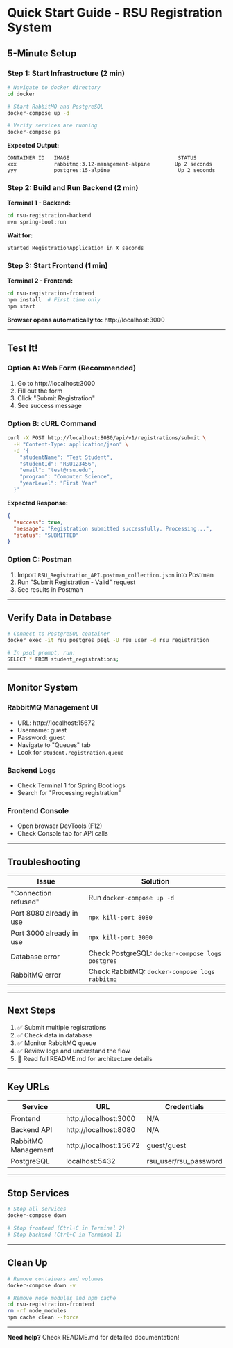 # Quick Start Guide - RSU Registration System

## 5-Minute Setup

### Step 1: Start Infrastructure (2 min)

```bash
# Navigate to docker directory
cd docker

# Start RabbitMQ and PostgreSQL
docker-compose up -d

# Verify services are running
docker-compose ps
```

**Expected Output:**
```
CONTAINER ID   IMAGE                                   STATUS
xxx            rabbitmq:3.12-management-alpine        Up 2 seconds
yyy            postgres:15-alpine                      Up 2 seconds
```

### Step 2: Build and Run Backend (2 min)

**Terminal 1 - Backend:**
```bash
cd rsu-registration-backend
mvn spring-boot:run
```

**Wait for:**
```
Started RegistrationApplication in X seconds
```

### Step 3: Start Frontend (1 min)

**Terminal 2 - Frontend:**
```bash
cd rsu-registration-frontend
npm install  # First time only
npm start
```

**Browser opens automatically to:** http://localhost:3000

---

## Test It!

### Option A: Web Form (Recommended)
1. Go to http://localhost:3000
2. Fill out the form
3. Click "Submit Registration"
4. See success message

### Option B: cURL Command
```bash
curl -X POST http://localhost:8080/api/v1/registrations/submit \
  -H "Content-Type: application/json" \
  -d '{
    "studentName": "Test Student",
    "studentId": "RSU123456",
    "email": "test@rsu.edu",
    "program": "Computer Science",
    "yearLevel": "First Year"
  }'
```

**Expected Response:**
```json
{
  "success": true,
  "message": "Registration submitted successfully. Processing...",
  "status": "SUBMITTED"
}
```

### Option C: Postman
1. Import `RSU_Registration_API.postman_collection.json` into Postman
2. Run "Submit Registration - Valid" request
3. See results in Postman

---

## Verify Data in Database

```bash
# Connect to PostgreSQL container
docker exec -it rsu_postgres psql -U rsu_user -d rsu_registration

# In psql prompt, run:
SELECT * FROM student_registrations;
```

---

## Monitor System

### RabbitMQ Management UI
- URL: http://localhost:15672
- Username: guest
- Password: guest
- Navigate to "Queues" tab
- Look for `student.registration.queue`

### Backend Logs
- Check Terminal 1 for Spring Boot logs
- Search for "Processing registration"

### Frontend Console
- Open browser DevTools (F12)
- Check Console tab for API calls

---

## Troubleshooting

| Issue | Solution |
|-------|----------|
| "Connection refused" | Run `docker-compose up -d` |
| Port 8080 already in use | `npx kill-port 8080` |
| Port 3000 already in use | `npx kill-port 3000` |
| Database error | Check PostgreSQL: `docker-compose logs postgres` |
| RabbitMQ error | Check RabbitMQ: `docker-compose logs rabbitmq` |

---

## Next Steps

1. ✅ Submit multiple registrations
2. ✅ Check data in database
3. ✅ Monitor RabbitMQ queue
4. ✅ Review logs and understand the flow
5. 📖 Read full README.md for architecture details

---

## Key URLs

| Service | URL | Credentials |
|---------|-----|-------------|
| Frontend | http://localhost:3000 | N/A |
| Backend API | http://localhost:8080 | N/A |
| RabbitMQ Management | http://localhost:15672 | guest/guest |
| PostgreSQL | localhost:5432 | rsu_user/rsu_password |

---

## Stop Services

```bash
# Stop all services
docker-compose down

# Stop frontend (Ctrl+C in Terminal 2)
# Stop backend (Ctrl+C in Terminal 1)
```

---

## Clean Up

```bash
# Remove containers and volumes
docker-compose down -v

# Remove node_modules and npm cache
cd rsu-registration-frontend
rm -rf node_modules
npm cache clean --force
```

---

**Need help?** Check README.md for detailed documentation!
